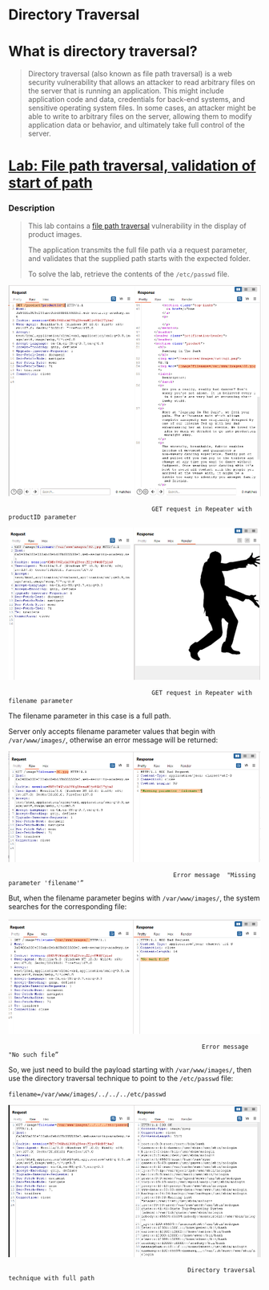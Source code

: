 # Directory Traversal

# **What is directory traversal?**

> Directory traversal (also known as file path traversal) is a web security vulnerability that allows an attacker to read arbitrary files on the server that is running an application. This might include application code and data, credentials for back-end systems, and sensitive operating system files. In some cases, an attacker might be able to write to arbitrary files on the server, allowing them to modify application data or behavior, and ultimately take full control of the server.
> 

# **[Lab: File path traversal, validation of start of path](https://portswigger.net/web-security/file-path-traversal/lab-validate-start-of-path)**

### Description

> This lab contains a [file path traversal](https://portswigger.net/web-security/file-path-traversal) vulnerability in the display of product images.
> 
> 
> The application transmits the full file path via a request 
> parameter, and validates that the supplied path starts with the expected
> folder.
> 
> To solve the lab, retrieve the contents of the `/etc/passwd` file.
> 

![                                            GET request in Repeater with productID parameter ](Directory%20Traversal%20f7bbc05cd55f4c83807590dabaf22347/Untitled.png)

                                            GET request in Repeater with productID parameter 

![                                            GET request in Repeater with filename parameter ](Directory%20Traversal%20f7bbc05cd55f4c83807590dabaf22347/Untitled%201.png)

                                            GET request in Repeater with filename parameter 

The filename parameter in this case is a full path.

Server only accepts filename parameter values that begin with `/var/www/images/`, otherwise an error message will be returned:

![                                                  Error message  "Missing parameter 'filename'”](Directory%20Traversal%20f7bbc05cd55f4c83807590dabaf22347/Untitled%202.png)

                                                  Error message  "Missing parameter 'filename'”

But, when the filename parameter begins with `/var/www/images/`, the system searches for the corresponding file:

![                                                          Error message  "No such file”](Directory%20Traversal%20f7bbc05cd55f4c83807590dabaf22347/Untitled%203.png)

                                                          Error message  "No such file”

So, we just need to build the payload starting with `/var/www/images/`, then use the directory traversal technique to point to the `/etc/passwd` file:

`filename=/var/www/images/../../../etc/passwd`

![                                                      Directory traversal technique with full path](Directory%20Traversal%20f7bbc05cd55f4c83807590dabaf22347/Untitled%204.png)

                                                      Directory traversal technique with full path